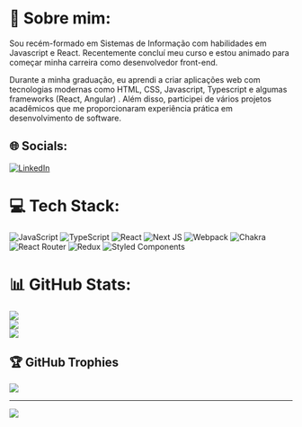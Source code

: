 # 💫 Sobre mim:
Sou recém-formado em Sistemas de Informação com habilidades em Javascript e React. Recentemente concluí meu curso e estou animado para começar minha carreira como desenvolvedor front-end.

Durante a minha graduação, eu aprendi a criar aplicações web com tecnologias modernas como HTML, CSS, Javascript, Typescript e algumas frameworks (React, Angular) . Além disso, participei de vários projetos acadêmicos que me proporcionaram experiência prática em desenvolvimento de software.


## 🌐 Socials:
[![LinkedIn](https://img.shields.io/badge/LinkedIn-%230077B5.svg?logo=linkedin&logoColor=white)](https://www.linkedin.com/in/fabiopmartines/) 

# 💻 Tech Stack:
![JavaScript](https://img.shields.io/badge/javascript-%23323330.svg?style=for-the-badge&logo=javascript&logoColor=%23F7DF1E) ![TypeScript](https://img.shields.io/badge/typescript-%23007ACC.svg?style=for-the-badge&logo=typescript&logoColor=white) ![React](https://img.shields.io/badge/react-%2320232a.svg?style=for-the-badge&logo=react&logoColor=%2361DAFB) ![Next JS](https://img.shields.io/badge/Next-black?style=for-the-badge&logo=next.js&logoColor=white) ![Webpack](https://img.shields.io/badge/webpack-%238DD6F9.svg?style=for-the-badge&logo=webpack&logoColor=black) ![Chakra](https://img.shields.io/badge/chakra-%234ED1C5.svg?style=for-the-badge&logo=chakraui&logoColor=white) ![React Router](https://img.shields.io/badge/React_Router-CA4245?style=for-the-badge&logo=react-router&logoColor=white) ![Redux](https://img.shields.io/badge/redux-%23593d88.svg?style=for-the-badge&logo=redux&logoColor=white) ![Styled Components](https://img.shields.io/badge/styled--components-DB7093?style=for-the-badge&logo=styled-components&logoColor=white)
# 📊 GitHub Stats:
![](https://github-readme-stats.vercel.app/api?username=FabioMrt&theme=dracula&hide_border=false&include_all_commits=false&count_private=false)<br/>
![](https://github-readme-streak-stats.herokuapp.com/?user=FabioMrt&theme=dracula&hide_border=false)<br/>
![](https://github-readme-stats.vercel.app/api/top-langs/?username=FabioMrt&theme=dracula&hide_border=false&include_all_commits=false&count_private=false&layout=compact)

## 🏆 GitHub Trophies
![](https://github-profile-trophy.vercel.app/?username=FabioMrt&theme=dracula&no-frame=false&no-bg=true&margin-w=4)

---
[![](https://visitcount.itsvg.in/api?id=FabioMrt&icon=0&color=0)](https://visitcount.itsvg.in)
